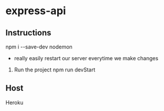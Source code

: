 # express-api

## Instructions

npm i --save-dev nodemon

- really easily restart our server everytime we make changes

1. Run the project
   npm run devStart

## Host

Heroku
